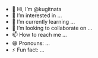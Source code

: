 - 👋 Hi, I’m @kugitnata
- 👀 I’m interested in ...
- 🌱 I’m currently learning ...
- 💞️ I’m looking to collaborate on ...
- 📫 How to reach me ...
- 😄 Pronouns: ...
- ⚡ Fun fact: ...

<!---
kugitnata/kugitnata is a ✨ special ✨ repository because its `README.md` (this file) appears on your GitHub profile.
You can click the Preview link to take a look at your changes.
--->
